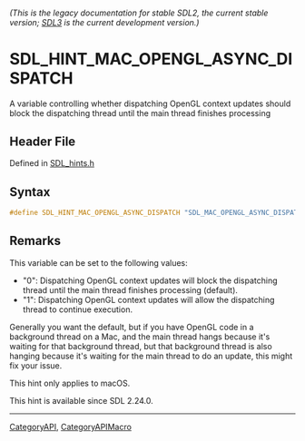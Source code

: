 ###### (This is the legacy documentation for stable SDL2, the current stable version; [SDL3](https://wiki.libsdl.org/SDL3/) is the current development version.)
# SDL_HINT_MAC_OPENGL_ASYNC_DISPATCH

A variable controlling whether dispatching OpenGL context updates should block the dispatching thread until the main thread finishes processing

## Header File

Defined in [SDL_hints.h](https://github.com/libsdl-org/SDL/blob/SDL2/include/SDL_hints.h)

## Syntax

```c
#define SDL_HINT_MAC_OPENGL_ASYNC_DISPATCH "SDL_MAC_OPENGL_ASYNC_DISPATCH"
```

## Remarks

This variable can be set to the following values:

- "0": Dispatching OpenGL context updates will block the dispatching thread
  until the main thread finishes processing (default).
- "1": Dispatching OpenGL context updates will allow the dispatching thread
  to continue execution.

Generally you want the default, but if you have OpenGL code in a background
thread on a Mac, and the main thread hangs because it's waiting for that
background thread, but that background thread is also hanging because it's
waiting for the main thread to do an update, this might fix your issue.

This hint only applies to macOS.

This hint is available since SDL 2.24.0.

----
[CategoryAPI](CategoryAPI), [CategoryAPIMacro](CategoryAPIMacro)

